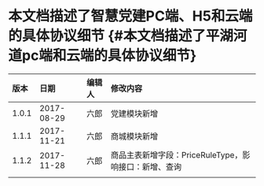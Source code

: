 # 本文档描述了智慧党建PC端、H5和云端的具体协议细节 {#本文档描述了平湖河道pc端和云端的具体协议细节}

| 版本 | 日期 | 编辑人 | 修改内容 |
| :--- | :--- | :--- | :--- |
| 1.0.1 | 2017-08-29 | 六郎 | 党建模块新增 |
| 1.1.1 | 2017-11-21 | 六郎 | 商城模块新增 |
| 1.1.2 | 2017-11-28 | 六郎 | 商品主表新增字段：PriceRuleType，影响接口：新增、查询 |
|  |  |  |  |
 


